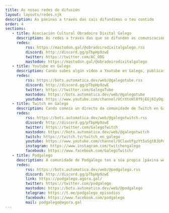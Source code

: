 ```yaml
---
title: As nosas redes de difusión
layout: layouts/redes.njk
description: As páxinas a través das cais difundimos o teu contido
order: 4
sections:
   - title: Asociación Cultural Obradoiro Dixital Galego
     description: As redes a través das que se difunden as comunicacións oficiais da Asociación. O Discord é o corazón da nosa asociación e onde primeiro se comunican todas as novidades e facemos as asembleas virtuais. Tamén hai canles que difunden o contido de todas as plataformas.
     redes:
         rss: https://mastodon.gal/@obradoirodixitalgalego.rss
         discord: http://discord.gg/pTbpHp9zwE
         twitter: https://twitter.com/AC_ODG
         mastodon: https://mastodon.gal/@obradoirodixitalgalego
   - title: Youtube en Galego
     description: Cando subes algún vídeo a Youtube en Galego, publícase unha mensaxe anunciandoo nas seguintes redes. Tamén temeos unha canle de Youtube na que se suben vídeos especiais da comunidade.
     redes:
         rss: https://bots.automatica.dev/web/@galegotube.rss
         discord: http://discord.gg/pTbpHp9zwE
         twitter: https://twitter.com/GalegoTube
         mastodon: https://bots.automatica.dev/web/@galegotube
         youtube: https://www.youtube.com/channel/UCrXtoHl0f9jEGj6IyOqzuHg
   - title: Twitch en Galego
     description: Cando comeza un directo da comunidade de Twitch en Galego, comunicámolo a través das seguintes redes. Ocasionalmente tamén se fan directos en twitch que quedan gardados posteriormente na canle de Youtube.
     redes:
         rss: https://bots.automatica.dev/web/@galegotwitch.rss
         discord: http://discord.gg/pTbpHp9zwE
         twitter: https://twitter.com/GalegoTwitch
         mastodon: https://bots.automatica.dev/web/@galegotwitch
         twitch: https://twitch.tv/twitch_en_galego
         youtube: https://www.youtube.com/channel/UClavUfgzYt5uSgtBJbPoXqA
         instagram: https://www.instagram.com/twitchengalego
         facebook: https://www.facebook.com/GalegoTwitch/
   - title: Podgalego
     description: A comunidade de Podgalego ten a súa propia [páxina web](https://podgalego.agora.gal). Podes porte en contacto coa comunidade e ver o contido que se difunde a través destas redes.
     redes:
         rss: https://bots.automatica.dev/web/@podgalego.rss
         discord: http://discord.gg/pTbpHp9zwE
         link: https://podgalego.agora.gal/
         twitter: https://twitter.com/podgalego
         mastodon: https://bots.automatica.dev/web/@podgalego
         telegram: https://t.me/podgalego_episodios
         facebook: https://www.facebook.com/podgalego
         mail: podgalego@agora.gal
---
```

